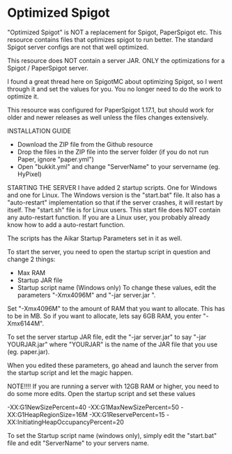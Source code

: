 # Optimized Spigot
"Optimized Spigot" is NOT a replacement for Spigot, PaperSpigot etc. This resource contains files that optimizes spigot to run better. The standard Spigot server configs are not that well optimized.

This resource does NOT contain a server JAR. ONLY the optimizations for a Spigot / PaperSpigot server.

I found a great thread here on SpigotMC about optimizing Spigot, so I went through it and set the values for you. You no longer need to do the work to optimize it.

This resource was configured for PaperSpigot 1.17.1, but should work for older and newer releases as well unless the files changes extensively.


INSTALLATION GUIDE
- Download the ZIP file from the Github resource
- Drop the files in the ZIP file into the server folder (if you do not run Paper, ignore "paper.yml")
- Open "bukkit.yml" and change "ServerName" to your servername (eg. HyPixel)

STARTING THE SERVER
I have added 2 startup scripts. One for Windows and one for Linux. The Windows version is the "start.bat" file. It also has a "auto-restart" implementation so that if the server crashes, it will restart by itself.
The "start.sh" file is for Linux users. This start file does NOT contain any auto-restart function. If you are a Linux user, you probably already know how to add a auto-restart function.

The scripts has the Aikar Startup Parameters set in it as well.

To start the server, you need to open the startup script in question and change 2 things:
- Max RAM
- Startup JAR file
- Startup script name (Windows only)
To change these values, edit the parameters "-Xmx4096M" and "-jar server.jar ".

Set "-Xmx4096M" to the amount of RAM that you want to allocate. This has to be in MB. So if you want to allocate, lets say 6GB RAM, you enter "-Xmx6144M".

To set the server startup JAR file, edit the "-jar server.jar" to say "-jar YOURJAR.jar" where "YOURJAR" is the name of the JAR file that you use (eg. paper.jar).

When you edited these parameters, go ahead and launch the server from the startup script and let the magic happen.

NOTE!!!!
If you are running a server with 12GB RAM or higher, you need to do some more edits.
Open the startup script and set these values

-XX:G1NewSizePercent=40
-XX:G1MaxNewSizePercent=50
-XX:G1HeapRegionSize=16M
-XX:G1ReservePercent=15
-XX:InitiatingHeapOccupancyPercent=20

To set the Startup script name (windows only), simply edit the "start.bat" file and edit "ServerName" to your servers name.
